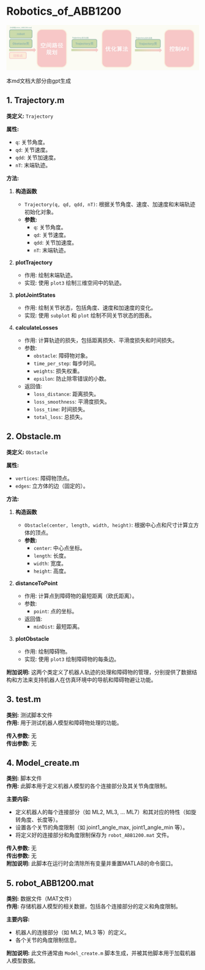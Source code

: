 # Robotics_of_ABB1200

![pic1](./pic/pic1.jpg)

本md文档大部分由gpt生成

## 1. Trajectory.m

**类定义:** `Trajectory`

**属性:**
- `q`: 关节角度。
- `qd`: 关节速度。
- `qdd`: 关节加速度。
- `nT`: 末端轨迹。

**方法:**

1. **构造函数**

   - `Trajectory(q, qd, qdd, nT)`: 根据关节角度、速度、加速度和末端轨迹初始化对象。
   - **参数:**
     - `q`: 关节角度。
     - `qd`: 关节速度。
     - `qdd`: 关节加速度。
     - `nT`: 末端轨迹。

2. **plotTrajectory**
   - 作用: 绘制末端轨迹。
   - 实现: 使用 `plot3` 绘制三维空间中的轨迹。

3. **plotJointStates**
   - 作用: 绘制关节状态，包括角度、速度和加速度的变化。
   - 实现: 使用 `subplot` 和 `plot` 绘制不同关节状态的图表。

4. **calculateLosses**
   - 作用: 计算轨迹的损失，包括距离损失、平滑度损失和时间损失。
   - 参数: 
     - `obstacle`: 障碍物对象。
     - `time_per_step`: 每步时间。
     - `weights`: 损失权重。
     - `epsilon`: 防止除零错误的小数。
   - 返回值: 
     - `loss_distance`: 距离损失。
     - `loss_smoothness`: 平滑度损失。
     - `loss_time`: 时间损失。
     - `total_loss`: 总损失。

## 2. Obstacle.m

**类定义:** `Obstacle`

**属性:**
- `vertices`: 障碍物顶点。
- `edges`: 立方体的边（固定的）。

**方法:**
1. **构造函数**
   - `Obstacle(center, length, width, height)`: 根据中心点和尺寸计算立方体的顶点。
   - **参数:**
     - `center`: 中心点坐标。
     - `length`: 长度。
     - `width`: 宽度。
     - `height`: 高度。

2. **distanceToPoint**
   - 作用: 计算点到障碍物的最短距离（欧氏距离）。
   - 参数: 
     - `point`: 点的坐标。
   - 返回值: 
     - `minDist`: 最短距离。

3. **plotObstacle**
   - 作用: 绘制障碍物。
   - 实现: 使用 `plot3` 绘制障碍物的每条边。

**附加说明:** 这两个类定义了机器人轨迹的处理和障碍物的管理，分别提供了数据结构和方法来支持机器人在仿真环境中的导航和障碍物避让功能。

## 3. test.m

**类别:** 测试脚本文件  
**作用:** 用于测试机器人模型和障碍物处理的功能。

**传入参数:** 无  
**传出参数:** 无  

## 4. Model_create.m

**类别:** 脚本文件  
**作用:** 此脚本用于定义机器人模型的各个连接部分及其关节角度限制。

**主要内容:**

* 定义机器人的每个连接部分（如 ML2, ML3, ... ML7）和其对应的特性（如旋转角度、长度等）。
* 设置各个关节的角度限制（如 joint1_angle_max, joint1_angle_min 等）。
* 将定义好的连接部分和角度限制保存为 `robot_ABB1200.mat` 文件。

**传入参数:** 无  
**传出参数:** 无  
**附加说明:** 此脚本在运行时会清除所有变量并重置MATLAB的命令窗口。

## 5. robot_ABB1200.mat

**类别:** 数据文件（MAT文件）  
**作用:** 存储机器人模型的相关数据，包括各个连接部分的定义和角度限制。

**主要内容:**

* 机器人的连接部分（如 ML2, ML3 等）的定义。
* 各个关节的角度限制信息。

**附加说明:** 此文件通常由 `Model_create.m` 脚本生成，并被其他脚本用于加载机器人模型数据。 